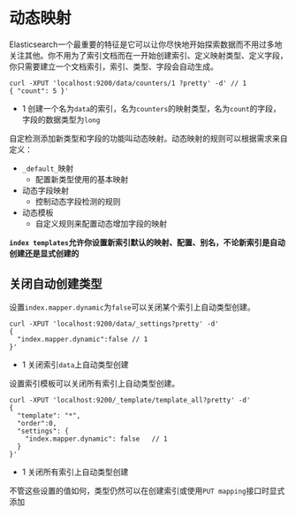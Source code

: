 # 动态映射

Elasticsearch一个最重要的特征是它可以让你尽快地开始探索数据而不用过多地关注其他。你不用为了索引文档而在一开始创建索引、定义映射类型、定义字段，你只需要建立一个文档索引，索引、类型、字段会自动生成。

```
curl -XPUT 'localhost:9200/data/counters/1 ?pretty' -d' // 1
{ "count": 5 }'
```

- 1 创建一个名为`data`的索引，名为`counters`的映射类型，名为`count`的字段，字段的数据类型为`long`

自定检测添加新类型和字段的功能叫动态映射。动态映射的规则可以根据需求来自定义：

- `_default_`映射
  - 配置新类型使用的基本映射
- 动态字段映射
  - 控制动态字段检测的规则
- 动态模板
  - 自定义规则来配置动态增加字段的映射

**`index templates`允许你设置新索引默认的映射、配置、别名，不论新索引是自动创建还是显式创建的**

## 关闭自动创建类型

设置`index.mapper.dynamic`为`false`可以关闭某个索引上自动类型创建。

```
curl -XPUT 'localhost:9200/data/_settings?pretty' -d'
{
  "index.mapper.dynamic":false // 1
}'
```

- 1 关闭索引`data`上自动类型创建

设置索引模板可以关闭所有索引上自动类型创建。

```
curl -XPUT 'localhost:9200/_template/template_all?pretty' -d'
{
  "template": "*",
  "order":0,
  "settings": {
    "index.mapper.dynamic": false   // 1
  }
}'
```
- 1 关闭所有索引上自动类型创建

不管这些设置的值如何，类型仍然可以在创建索引或使用`PUT mapping`接口时显式添加
